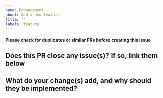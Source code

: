 ```yaml
---
name: Enhancement
about: Add a new feature
title: ''
labels: feature
---
```

#### Please check for duplicates or similar PRs before creating this issue

## Does this PR close any issue(s)? If so, link them below

## What do your change(s) add, and why should they be implemented?
